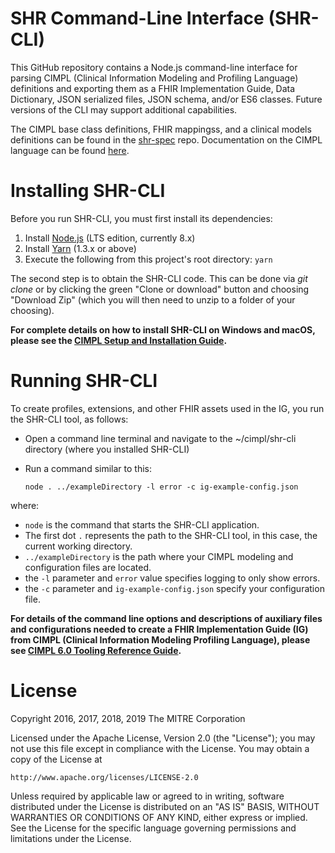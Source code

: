 # SHR Command-Line Interface (SHR-CLI)

This GitHub repository contains a Node.js command-line interface for parsing CIMPL (Clinical Information Modeling and Profiling Language) definitions and exporting them as a FHIR Implementation Guide, Data Dictionary, JSON serialized files, JSON schema, and/or ES6 classes. Future versions of the CLI may support additional capabilities. 

The CIMPL base class definitions, FHIR mappingss, and a clinical models definitions can be found in the [shr-spec](https://github.com/standardhealth/shr-spec) repo. Documentation on the CIMPL language can be found [here](http://standardhealthrecord.org/cimpl-doc/#cimpl6LanguageReference/).

# Installing SHR-CLI

Before you run SHR-CLI, you must first install its dependencies:

1. Install [Node.js](https://nodejs.org/en/download/) (LTS edition, currently 8.x)
2. Install [Yarn](https://yarnpkg.com/en/docs/install) (1.3.x or above)
3. Execute the following from this project's root directory: `yarn`

The second step is to obtain the SHR-CLI code. This can be done via _git clone_ or by clicking the green "Clone or download" button and choosing "Download Zip" (which you will then need to unzip to a folder of your choosing).

**For complete details on how to install SHR-CLI on Windows and macOS, please see the [CIMPL Setup and Installation Guide](http://standardhealthrecord.org/cimpl-doc/#cimplInstall/).**

# Running SHR-CLI

To create profiles, extensions, and other FHIR assets used in the IG, you run the SHR-CLI tool, as follows:

* Open a command line terminal and navigate to the ~/cimpl/shr-cli directory (where you installed SHR-CLI)
* Run a command similar to this:

    `node . ../exampleDirectory -l error -c ig-example-config.json`

where:

* `node` is the command that starts the SHR-CLI application.
* The first dot `.` represents the path to the SHR-CLI tool, in this case, the current working directory.
* `../exampleDirectory` is the path where your CIMPL modeling and configuration files are located.
* the `-l` parameter and `error` value specifies logging to only show errors.
* the `-c` parameter and `ig-example-config.json` specify your configuration file.

**For details of the command line options and descriptions of auxiliary files and configurations needed to create a FHIR Implementation Guide (IG) from CIMPL (Clinical Information Modeling Profiling Language), please see [CIMPL 6.0 Tooling Reference Guide](http://standardhealthrecord.org/cimpl-doc/#cimpl6ToolingReference/).**

# License

Copyright 2016, 2017, 2018, 2019 The MITRE Corporation

Licensed under the Apache License, Version 2.0 (the "License");
you may not use this file except in compliance with the License.
You may obtain a copy of the License at

    http://www.apache.org/licenses/LICENSE-2.0

Unless required by applicable law or agreed to in writing, software
distributed under the License is distributed on an "AS IS" BASIS,
WITHOUT WARRANTIES OR CONDITIONS OF ANY KIND, either express or implied.
See the License for the specific language governing permissions and
limitations under the License.
